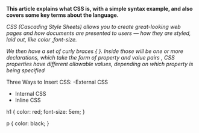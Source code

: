 **This article explains what CSS is, with a simple syntax example, and also covers some key terms about the language.**

*CSS (Cascading Style Sheets) allows you to create great-looking web pages and  how documents are presented to users — how they are styled, laid out, like color ,font-size.*

*We then have a set of curly braces { }. Inside those will be one or more declarations, which take the form of property and value pairs ,
CSS properties have different allowable values, depending on which property is being specified*

Three Ways to Insert CSS:
 -External CSS
- Internal CSS
- Inline CSS


h1 {
    color: red;
    font-size: 5em;
}

p {
    color: black;
}
